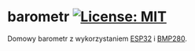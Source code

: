 # barometr [![License: MIT](https://shields.io/badge/license-MIT-green)](https://opensource.org/licenses/MIT)

Domowy barometr z wykorzystaniem [ESP32](https://www.espressif.com/en/products/devkits/esp32-devkitc) i [BMP280](https://www.bosch-sensortec.com/products/environmental-sensors/pressure-sensors/bmp280/).
